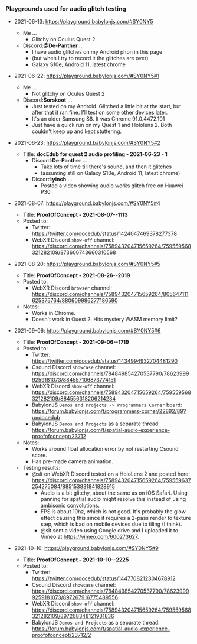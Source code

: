 
### Playgrounds used for audio glitch testing

- 2021-06-13: https://playground.babylonjs.com/#SY0NY5
    - Me ...
        - Glitchy on Oculus Quest 2
    - Discord:**@De-Panther** ...
        - I have audio glitches on my Android phon in this page
        - (but when I try to record it the glitches are over)
        - Galaxy S10e, Android 11, latest chrome

- 2021-06-22: https://playground.babylonjs.com/#SY0NY5#1
    - Me ...
        - Not glitchy on Oculus Quest 2
    - Discord:**Sorskoot** ...
        - Just tested on my Android. Glitched a little bit at the start, but after that it ran fine. I'll test on some other devices later.
        - It's an older Samsung S8. It was Chrome 91.0.4472.101
        - Just have a quick run on my Quest 1 and Hololens 2. Both couldn't keep up and kept stuttering.

- 2021-06-23: https://playground.babylonjs.com/#SY0NY5#2
    - Title: **docEdub for quest 2 audio profiling - 2021-06-23 - 1**
        - Discord:**De-Panther** ...
            - Take lots of time till there's sound, and then it glitches
            - (assuming still on Galaxy S10e, Android 11, latest chrome)
        - Discord:**yinch** ...
            - Posted a video showing audio works glitch free on Huawei P30

- 2021-08-07: https://playground.babylonjs.com/#SY0NY5#4
    - Title: **ProofOfConcept - 2021-08-07--1113**
    - Posted to:
        - Twitter: https://twitter.com/docedub/status/1424047469378277378
        - WebXR Discord `show-off` channel: https://discord.com/channels/758943204715659264/759559568321282109/873606743660310568

- 2021-08-20: https://playground.babylonjs.com/#SY0NY5#5
    - Title: **ProofOfConcept - 2021-08-26--2019**
    - Posted to:
        - WebXR Discord `browser` channel: https://discord.com/channels/758943204715659264/805647111625375764/880609996277186590
    - Notes:
        - Works in Chrome.
        - Doesn't work in Quest 2. Hits mystery WASM memory limit?

- 2021-09-06: https://playground.babylonjs.com/#SY0NY5#6
    - Title: **ProofOfConcept - 2021-09-06--1719**
    - Posted to:
        - Twitter: https://twitter.com/docedub/status/1434994932704481290
        - Csound Discord `showcase` channel: https://discord.com/channels/784849854270537790/786239999259181073/884557106873774151
        - WebXR Discord `show-off` channel: https://discord.com/channels/758943204715659264/759559568321282109/884556318206214234
        - BabylonJS `Demos and Projects -> Programmers Corner` board: https://forum.babylonjs.com/t/programmers-corner/22892/89?u=docedub
        - BabylonJS `Demos and Projects` as a separate thread: https://forum.babylonjs.com/t/spatial-audio-experience-proofofconcept/23712
    - Notes:
        - Works around float allocation error by not restarting Csound score.
        - Has pre-made camera animation.
    - Testing results:
        - @slt on WebXR Discord tested on a HoloLens 2 and posted here: https://discord.com/channels/758943204715659264/759559637254275084/885153831841828915
            - Audio is a bit glitchy, about the same as on iOS Safari. Using panning for spatial audio might resolve this instead of using ambisonic convolutions.
            - FPS is about 10hz, which is not good. It's probably the glow effect causing this since it requires a 2-pass render to texture step, which is bad on mobile devices due to tiling (I think).
            - @slt sent a video using Google drive and I uploaded it to Vimeo at https://vimeo.com/600273627.

- 2021-10-10: https://playground.babylonjs.com/#SY0NY5#9
    - Title: **ProofOfConcept - 2021-10-10--2225**
    - Posted to:
        - Twitter: https://twitter.com/docedub/status/1447708212304678912
        - Csound Discord `showcase` channel: https://discord.com/channels/784849854270537790/786239999259181073/897267916775489556
        - WebXR Discord `show-off` channel: https://discord.com/channels/758943204715659264/759559568321282109/897268348121931836
        - BabylonJS `Demos and Projects` as a separate thread: https://forum.babylonjs.com/t/spatial-audio-experience-proofofconcept/23712/2


